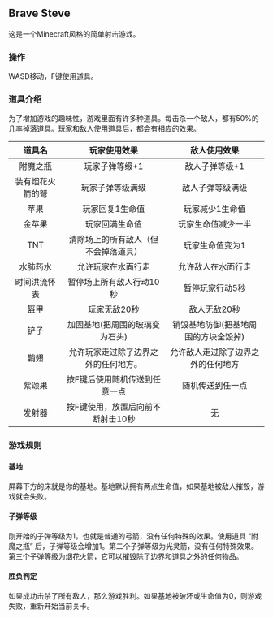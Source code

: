 ## Brave Steve

这是一个Minecraft风格的简单射击游戏。

### 操作

WASD移动，F键使用道具。

### 道具介绍

为了增加游戏的趣味性，游戏里面有许多种道具。每击杀一个敌人，都有50%的几率掉落道具。玩家和敌人使用道具后，都会有相应的效果。

|      道具名      |             玩家使用效果             |             敌人使用效果             |
| :--------------: | :----------------------------------: | :----------------------------------: |
|     附魔之瓶     |            玩家子弹等级+1            |            敌人子弹等级+1            |
| 装有烟花火箭的弩 |           玩家子弹等级满级           |           敌人子弹等级满级           |
|       苹果       |           玩家回复1生命值            |           玩家减少1生命值            |
|      金苹果      |            玩家回满生命值            |          玩家生命值减少一半          |
|       TNT        | 清除场上的所有敌人（但不会掉落道具） |           玩家生命值变为1            |
|     水肺药水     |          允许玩家在水面行走          |          允许敌人在水面行走          |
|   时间洪流怀表   |       暂停场上所有敌人行动10秒       |           暂停玩家行动5秒            |
|       盔甲       |             玩家无敌20秒             |             敌人无敌20秒             |
|       铲子       |    加固基地(把周围的玻璃变为石头)    | 销毁基地防御(把基地周围的方块全毁掉) |
|       鞘翅       | 允许玩家走过除了边界之外的任何地方。 |  允许敌人走过除了边界之外的任何地方  |
|      紫颂果      |    按F键后使用随机传送到任意一点     |           随机传送到任一点           |
|      发射器      |  按F键使用，放置后向前不断射击10秒   |                  无                  |

### 游戏规则

#### 基地

屏幕下方的床就是你的基地。基地默认拥有两点生命值，如果基地被敌人摧毁，游戏就会失败。

#### 子弹等级

刚开始的子弹等级为1，也就是普通的弓箭，没有任何特殊的效果。使用道具 “附魔之瓶” 后，子弹等级会增加1。第二个子弹等级为光灵箭，没有任何特殊效果。第三个子弹等级为烟花火箭，它可以摧毁除了边界和道具之外的任何物品。

#### 胜负判定

如果成功击杀了所有敌人，那么游戏胜利。如果基地被破坏或生命值为0，则游戏失败，重新开始当前关卡。